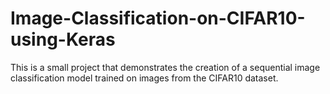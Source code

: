 # Image-Classification-on-CIFAR10-using-Keras
This is a small project that demonstrates the creation of a sequential image classification model trained on images from the CIFAR10 dataset.
